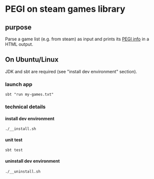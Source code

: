 # PEGI on steam games library

## purpose

Parse a game list (e.g. from steam) as input and prints its [PEGI info](https://pegi.info) in a HTML output. 

 
## On Ubuntu/Linux

JDK and sbt are required (see "install dev environment" section).

### launch app

    sbt "run my-games.txt"


### technical details

    
#### <a name="install"></a> install dev environment 

    ./__install.sh

#### unit test 

    sbt test
    
#### uninstall dev environment 

    ./__uninstall.sh

